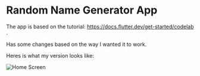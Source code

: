 # Random Name Generator App

The app is based on the tutorial: https://docs.flutter.dev/get-started/codelab .

Has some changes based on the way I wanted it to work.

Heres is what my version looks like:

![Home Screen]()